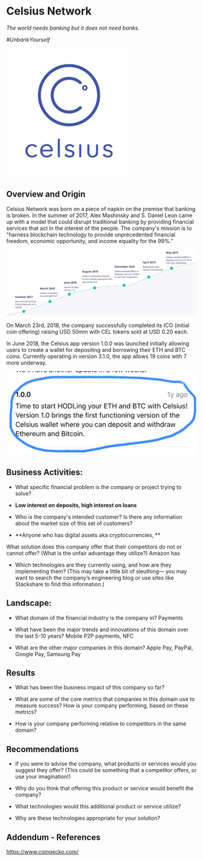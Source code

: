 # Celsius Network

*The world needs banking but it does not need banks.*

*#UnbankYourself*

![Celsius_Network](Images/Celsius_Logo.png)



## Overview and Origin

Celsius Network was born on a piece of napkin on the premise that banking is broken. In the summer of 2017, Alex Mashinsky and S. Daniel Leon came up with a model that could disrupt traditional banking by providing financial services that act in the interest of the people. The company's mission is to "harness blockchain technology to provide unprecedented financial freedom, economic opportunity, and income equality for the 99%."

![Celsius_Milestone](Images/Celsius_Milestone.svg)

On March 23rd, 2018, the company successfully completed its ICO (initial coin offering) raising USD 50mm with CEL tokens sold at USD 0.20 each.

<script src="https://widgets.coingecko.com/coingecko-coin-ticker-widget.js"></script>
<coingecko-coin-ticker-widget currency="usd" coin-id="celsius-degree-token" locale="en"></coingecko-coin-ticker-widget>

In June 2018, the Celsius app version 1.0.0 was launched initially allowing users to create a wallet for depositing and borrowing their ETH and BTC coins. Currently operating in version 3.1.0, the app allows 19 coins with 7 more underway.

![Ceslsius App](Images/Celsius_App_v1.jpg)


## Business Activities:

* What specific financial problem is the company or project trying to solve?

- **Low interest on deposits, high interest on loans**

* Who is the company's intended customer?  Is there any information about the market size of this set of customers? 

- **Anyone who has digital assets aka cryptocurrencies, **


What solution does this company offer that their competitors do not or cannot offer? (What is the unfair advantage they utilize?) Amazon has 

* Which technologies are they currently using, and how are they implementing them? (This may take a little bit of sleuthing–– you may want to search the company’s engineering blog or use sites like Stackshare to find this information.)


## Landscape:

* What domain of the financial industry is the company in? Payments

* What have been the major trends and innovations of this domain over the last 5-10 years? Mobile P2P payments, NFC

* What are the other major companies in this domain? Apple Pay, PayPal, Google Pay, Samsung Pay


## Results

* What has been the business impact of this company so far?

* What are some of the core metrics that companies in this domain use to measure success? How is your company performing, based on these metrics?

* How is your company performing relative to competitors in the same domain?


## Recommendations

* If you were to advise the company, what products or services would you suggest they offer? (This could be something that a competitor offers, or use your imagination!) 

* Why do you think that offering this product or service would benefit the company?

* What technologies would this additional product or service utilize? 

* Why are these technologies appropriate for your solution?

## Addendum - References
 https://www.coingecko.com/